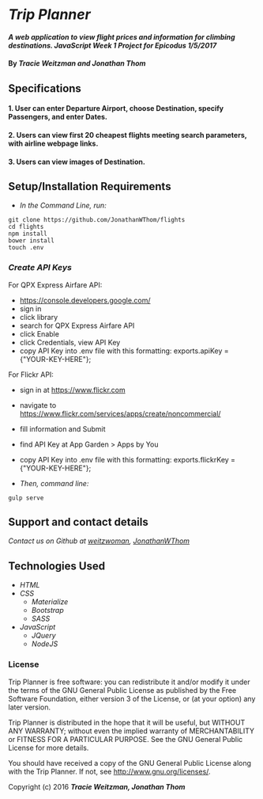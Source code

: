 # _Trip Planner_

#### _A web application to view flight prices and information for climbing destinations. JavaScript Week 1 Project for Epicodus 1/5/2017_

#### By _**Tracie Weitzman and Jonathan Thom**_

## Specifications

#### 1. User can enter Departure Airport, choose Destination, specify Passengers, and enter Dates.

#### 2. Users can view first 20 cheapest flights meeting search parameters, with airline webpage links.

#### 3. Users can view images of Destination.

## Setup/Installation Requirements

* _In the Command Line, run:_
```
git clone https://github.com/JonathanWThom/flights
cd flights
npm install
bower install
touch .env
```
### _Create API Keys_
For QPX Express Airfare API:
* https://console.developers.google.com/
* sign in
* click library
* search for QPX Express Airfare API
* click Enable
* click Credentials, view API Key
* copy API Key into .env file with this formatting: exports.apiKey = {"YOUR-KEY-HERE"};

For Flickr API:
* sign in at https://www.flickr.com
* navigate to https://www.flickr.com/services/apps/create/noncommercial/
* fill information and Submit
* find API Key at App Garden > Apps by You
* copy API Key into .env file with this formatting: exports.flickrKey = {"YOUR-KEY-HERE"};

* _Then, command line:_
```
gulp serve
```

## Support and contact details

_Contact us on Github at [weitzwoman](https://github.com/weitzwoman), [JonathanWThom](https://github.com/JonathanWThom)_

## Technologies Used

* _HTML_
* _CSS_
  * _Materialize_
  * _Bootstrap_
  * _SASS_
* _JavaScript_
  * _JQuery_
  * _NodeJS_

### License

Trip Planner is free software: you can redistribute it and/or modify it under the terms of the GNU General Public License as published by the Free Software Foundation, either version 3 of the License, or (at your option) any later version.

Trip Planner is distributed in the hope that it will be useful, but WITHOUT ANY WARRANTY; without even the implied warranty of MERCHANTABILITY or FITNESS FOR A PARTICULAR PURPOSE. See the GNU General Public License for more details.

You should have received a copy of the GNU General Public License along with the Trip Planner. If not, see http://www.gnu.org/licenses/.

Copyright (c) 2016 **_Tracie Weitzman, Jonathan Thom_**
